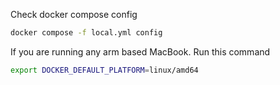 Check docker compose config

```sh
docker compose -f local.yml config
```

If you are running any arm based MacBook.
Run this command

```sh
export DOCKER_DEFAULT_PLATFORM=linux/amd64
```
